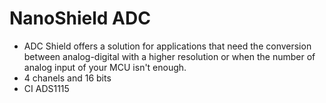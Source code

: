 NanoShield ADC
================

* ADC Shield offers a solution for applications that need the conversion between analog-digital with a higher resolution or when the number of analog input of your MCU isn't enough.
* 4 chanels and 16 bits
* CI ADS1115

